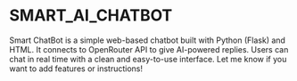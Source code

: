 # SMART_AI_CHATBOT
Smart ChatBot is a simple web-based chatbot built with Python (Flask) and HTML. It connects to OpenRouter API to give AI-powered replies. Users can chat in real time with a clean and easy-to-use interface.  Let me know if you want to add features or instructions!

